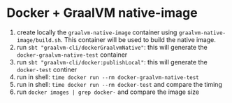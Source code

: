 # Docker + GraalVM native-image

1. create locally the `graalvm-native-image` container using `graalvm-native-image/build.sh`. This container will be used to build the native image.
2. run `sbt "graalvm-cli/dockerGraalvmNative"`: this will generate the `docker-graalvm-native-test` container
3. run `sbt "graalvm-cli/docker:publishLocal"`: this will generate the `docker-test` continer
4. run in shell: `time docker run --rm docker-graalvm-native-test`
5. run in shell: `time docker run --rm docker-test` and compare the timing
6. run `docker images | grep docker-` and compare the image size